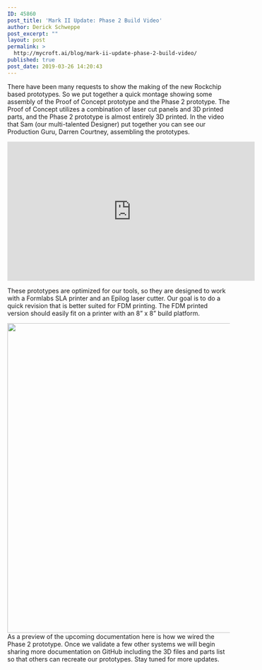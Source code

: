 ```yaml
---
ID: 45860
post_title: 'Mark II Update: Phase 2 Build Video'
author: Derick Schweppe
post_excerpt: ""
layout: post
permalink: >
  http://mycroft.ai/blog/mark-ii-update-phase-2-build-video/
published: true
post_date: 2019-03-26 14:20:43
---
```

There have been many requests to show the making of the new Rockchip based prototypes. So we put together a quick montage showing some assembly of the Proof of Concept prototype and the Phase 2 prototype. The Proof of Concept utilizes a combination of laser cut panels and 3D printed parts, and the Phase 2 prototype is almost entirely 3D printed. In the video that Sam (our multi-talented Designer) put together you can see our Production Guru, Darren Courtney, assembling the prototypes.

<iframe src="https://www.youtube.com/embed/j374zoy2jZA" width="560" height="315" frameborder="0" allowfullscreen="allowfullscreen"></iframe>

These prototypes are optimized for our tools, so they are designed to work with a Formlabs SLA printer and an Epilog laser cutter. Our goal is to do a quick revision that is better suited for FDM printing. The FDM printed version should easily fit on a printer with an 8” x 8” build platform.

<a href="https://mycroft.ai/wp-content/uploads/2019/03/Mark-IIr_Phase_2-diagram.png"><img class="alignnone size-full wp-image-45883" src="https://mycroft.ai/wp-content/uploads/2019/03/Mark-IIr_Phase_2-diagram.png" alt="" width="1200" height="701" /></a>As a preview of the upcoming documentation here is how we wired the Phase 2 prototype. Once we validate a few other systems we will begin sharing more documentation on GitHub including the 3D files and parts list so that others can recreate our prototypes. Stay tuned for more updates.